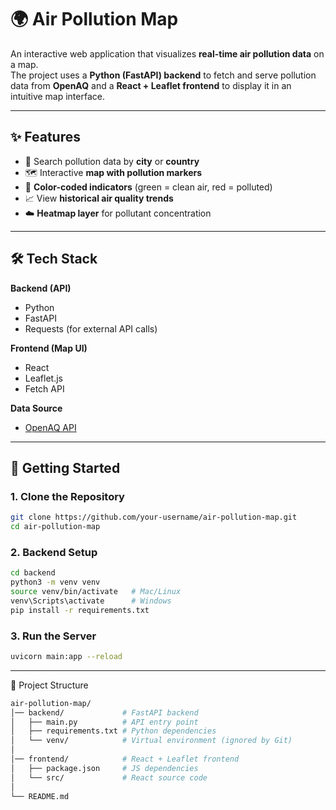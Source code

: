 # 🌍 Air Pollution Map  

An interactive web application that visualizes **real-time air pollution data** on a map.  
The project uses a **Python (FastAPI) backend** to fetch and serve pollution data from **OpenAQ** and a **React + Leaflet frontend** to display it in an intuitive map interface.  

---

## ✨ Features  
- 🔎 Search pollution data by **city** or **country**  
- 🗺️ Interactive **map with pollution markers**  
- 🎨 **Color-coded indicators** (green = clean air, red = polluted)  
- 📈 View **historical air quality trends**  
- ☁️ **Heatmap layer** for pollutant concentration  

---

## 🛠️ Tech Stack  
**Backend (API)**  
- Python  
- FastAPI  
- Requests (for external API calls)  

**Frontend (Map UI)**  
- React  
- Leaflet.js  
- Fetch API  

**Data Source**  
- [OpenAQ API](https://openaq.org/)  

---

## 🚀 Getting Started  

### 1. Clone the Repository  
```bash
git clone https://github.com/your-username/air-pollution-map.git
cd air-pollution-map
```
### 2. Backend Setup 
```bash
cd backend
python3 -m venv venv
source venv/bin/activate   # Mac/Linux
venv\Scripts\activate      # Windows
pip install -r requirements.txt
```
### 3. Run the Server
```bash
uvicorn main:app --reload
```

---

📂 Project Structure
```bash
air-pollution-map/
│── backend/             # FastAPI backend
│   ├── main.py          # API entry point
│   ├── requirements.txt # Python dependencies
│   └── venv/            # Virtual environment (ignored by Git)
│
│── frontend/            # React + Leaflet frontend
│   ├── package.json     # JS dependencies
│   └── src/             # React source code
│
└── README.md
```


